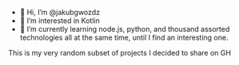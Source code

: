 - 👋 Hi, I’m @jakubgwozdz
- 👀 I’m interested in Kotlin
- 🌱 I’m currently learning node.js, python, and thousand assorted technologies all at the same time, until I find an interesting one.

This is my very random subset of projects I decided to share on GH

<!--- - 💞️ I’m looking to collaborate on ... nah, I'm not looking at the moment...
- 📫 How to reach me ... --->

<!---
jakubgwozdz/jakubgwozdz is a ✨ special ✨ repository because its `README.md` (this file) appears on your GitHub profile.
You can click the Preview link to take a look at your changes.
--->
